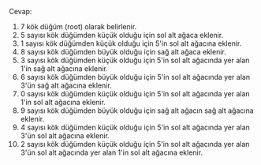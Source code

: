 Cevap:

1. 7 kök düğüm (root) olarak belirlenir.
2. 5 sayısı kök düğümden küçük olduğu için sol alt ağaca eklenir.
3. 1 sayısı kök düğümden küçük olduğu için 5'in sol alt ağacına eklenir.
4. 8 sayısı kök düğümden büyük olduğu için sağ alt ağaca eklenir.
5. 3 sayısı kök düğümden küçük olduğu için 5'in sol alt ağacında yer alan 1'in sağ alt ağacına eklenir.
6. 6 sayısı kök düğümden büyük olduğu için 5'in sol alt ağacında yer alan 3'ün sağ alt ağacına eklenir.
7. 0 sayısı kök düğümden küçük olduğu için 5'in sol alt ağacında yer alan 1'in sol alt ağacına eklenir.
8. 9 sayısı kök düğümden büyük olduğu için sağ alt ağacın sağ alt ağacına eklenir.
9. 4 sayısı kök düğümden küçük olduğu için 5'in sol alt ağacında yer alan 3'ün sol alt ağacına eklenir.
10. 2 sayısı kök düğümden küçük olduğu için 5'in sol alt ağacında yer alan 3'ün sol alt ağacında yer alan 1'in sol alt ağacına eklenir.